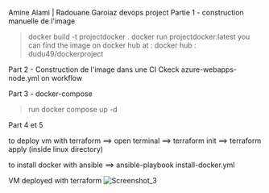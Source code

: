 Amine Alami | Radouane Garoiaz devops project
Partie 1 - construction manuelle de l'image
> docker build -t projectdocker .
> docker run projectdocker:latest
you can find the image on docker hub at :
> docker hub : dudu49/dockerproject

Part 2 - Construction de l'image dans une CI
Ckeck azure-webapps-node.yml on workflow

Part 3 - docker-compose
> run docker compose up -d

Part 4 et 5 

to deploy vm with terraform ==> open terminal ==> terraform init ==> terraform apply (inside linux directory)

to install docker with ansible ==> ansible-playbook install-docker.yml

VM deployed with terraform
![Screenshot_3](https://user-images.githubusercontent.com/39490675/229449185-979efd1b-d481-4b43-b364-38a0a780f7b5.png)
